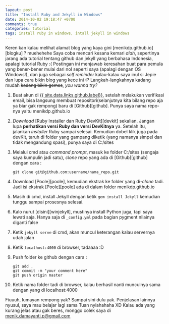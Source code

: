 ```yaml
---
layout: post
title: "Install Ruby and Jekyll in Windows"
date: 2014-10-02 19:18:47 +0700
comments: true
categories: tutorial
tags: install ruby in windows, intall jekyll in windows
---
```


Keren kan kalau melihat alamat blog yang kaya gini [menikdp.github.io][blogku] ? muehehehe Saya coba mencari kesana kemari *alah*, sepertinya jarang ada tutorial tentang github dan jekyll yang berbahasa Indonesia, apalagi tutorial Ruby :( Postingan ini menjawab keresahan buat para pemula yang bener-bener mulai dari nol seperti saya (apalagi dengan OS Windows!), dan juga sebagai *self reminder* kalau-kalau saya inul si Jepie dan lupa cara bikin blog yang kece ini :P Langkah-langkahnya kadang mudah <del>kadang bikin gemes</del>, *you wanna try?*

1. Buat akun di <a href="{{ site.data.links.github.href}}" target="_blank">{{ site.data.links.github.label}}</a>, setelah melakukan verifikasi email, bisa langsung membuat repositori(selanjutnya kita bilang repo aja ya biar gak rempong) baru di [Github][github]. Punya saya nama repo-nya yaitu menikdp.github.io

2. *Download* [Ruby Installer dan Ruby DevKit][devkit] sekalian. Jangan lupa <b>perhatikan versi Ruby dan versi DevKitnya</b> ya. Setelah itu, jalankan *installer* Ruby sampai selesai. Kemudian dobel klik juga pada devKit, taruh di folder yang gampang diketik (yang namanya simpel dan tidak mengandung spasi), punya saya di C:/sites

3. Melalui cmd atau *command prompt*, masuk ke folder C:/sites (sengaja saya kumpulin jadi satu), *clone* repo yang ada di [Github][github] dengan cara : 

    <div class="highlight"><pre><code class="language-ruby" data-lang="ruby"><span class="nb">git clone git@github.com:username/nama_repo.git</span></code></pre></div>

4. Download [Poole][poole], kemudian ekstrak ke folder yang di-*clone* tadi. Jadi isi ekstrak [Poole][poole] ada di dalam folder menikdp.github.io
 
5. Masih di cmd, install Jekyll dengan ketik `gem install Jekyll` kemudian tunggu sampai prosesnya selesai. 

6. Kalo nurut [disini][winjekyll], mustinya install Python juga, tapi saya lewati saja. Hanya saja di `_config.yml` pada bagian pygment nilainya diganti false

7. Ketik `jekyll serve` di cmd, akan muncul keterangan kalau servernya udah jalan

8. Ketik `localhost:4000` di browser, tadaaaa :D

9. Push folder ke github dengan cara :
   
   <div class="highlight"><pre><code class="language-ruby" data-lang="ruby"><span class="nb">git add .<br>git commit -m "your comment here"<br>git push origin master
   </span></code></pre></div>

10. Ketik nama folder tadi di browser, kalau berhasil nanti munculnya sama dengan yang di localhost:4000


Fiuuuh, lumayan rempong yak? Sampai sini dulu yak. Penjelasan lainnya nyusul, saya mau belajar lagi sama Tuan nyiahahaha XD Kalau ada yang kurang jelas atau gak beres, monggo colek saya di menik.damayanti.p@gmail.com
